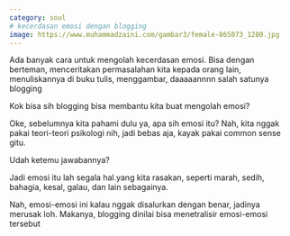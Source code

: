 ```yaml
---
category: soul
# kecerdasan emosi dengan blogging
image: https://www.muhammadzaini.com/gambar3/female-865073_1280.jpg
---
```


Ada banyak cara untuk mengolah kecerdasan emosi. Bisa dengan berteman, menceritakan permasalahan kita kepada orang lain, menuliskannya di buku tulis, menggambar, daaaaannnn salah satunya blogging 

Kok bisa sih blogging bisa membantu kita buat mengolah emosi?

Oke, sebelumnya kita pahami dulu ya, apa sih emosi itu? Nah, kita nggak pakai teori-teori psikologi nih, jadi bebas aja, kayak pakai common sense gitu.

Udah ketemu jawabannya? 

Jadi emosi itu lah segala hal.yang kita rasakan, seperti marah, sedih, bahagia, kesal, galau, dan lain sebagainya.

Nah, emosi-emosi ini kalau nggak disalurkan dengan benar, jadinya merusak loh. Makanya, blogging dinilai bisa menetralisir emosi-emosi tersebut 